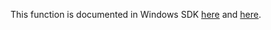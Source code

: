 This function is documented in Windows SDK [here](https://learn.microsoft.com/en-us/windows/win32/api/ip2string/nf-ip2string-rtlipv4addresstostringexa) and [here](https://learn.microsoft.com/en-us/windows/win32/api/ip2string/nf-ip2string-rtlipv4addresstostringexw).
